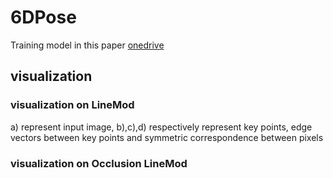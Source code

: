 # 6DPose

Training model in this paper  [onedrive](https://1drv.ms/u/s!AsGTIFMUZhECghnJXeT270sD6YPK?e=dFy3AZ)  

## visualization
### visualization on LineMod  
a) represent input image, b),c),d) respectively represent key points, edge vectors between key points and symmetric correspondence between pixels  
### visualization on Occlusion LineMod  
